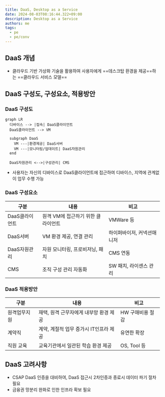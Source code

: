 ```yaml
---
title: DaaS, Desktop as a Service
date: 2024-08-03T08:16:44.322+09:00
description: Desktop as a Service
authors: me
tags: 
  - pe
  - pe/conv 
---
```


## DaaS 개념

- 클라우드 기반 가상화 기술을 활용하여 사용자에게 ==데스크탑 환경을 제공==하는 ==클라우드 서비스 모델==

## DaaS 구성도, 구성요소, 적용방안

### DaaS 구성도

```mermaid
graph LR
  디바이스 --> |접속| DaaS클라이언트
  DaaS클라이언트 --> VM

  subgraph DaaS
    VM ---|환경제공| DaaS서버
    VM ---|모니터링/업데이트| DaaS자원관리
  end

  DaaS자원관리 <-->|구성관리| CMS
```

- 사용자는 자신의 디바이스로 DaaS클라이언트에 접근하여 디바이스, 지역에 관계없이 업무 수행 가능

### DaaS 구성요소

| 구분 | 내용 | 비고 |
| --- | --- | --- |
| DaaS클라이언트 | 원격 VM에 접근하기 위한 클라이언트 | VMWare 등 |
| DaaS서버 | VM 환경 제공, 연결 관리 | 하이퍼바이저, 커넥션매니저 |
| DaaS자원관리 | 자원 모니터링, 프로비저닝, 패치 | CMS 연동 |
| CMS | 조직 구성 관리 자동화 | SW 패치, 라이센스 관리 |

### DaaS 적용방안

| 구분 | 내용 | 비고 |
| --- | --- | --- |
| 원격업무지원 | 재택, 원격 근무자에게 내부망 환경 제공 | HW 구매비용 절감 |
| 계약직 | 계약, 계절적 업무 증가시 IT인프라 제공 | 유연한 확장 |
| 직원 교육 | 교육기관에서 일관된 학습 환경 제공 | OS, Tool 등 |

## DaaS 고려사항

- CSAP DaaS 인증을 대비하여, DaaS 접근시 2차인증과 종료시 데이터 파기 절차 필요
- 금융권 망분리 완화로 인한 인프라 확보 필요
